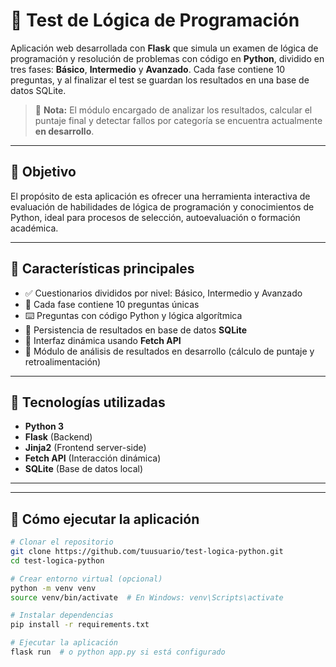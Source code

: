 # 🧠 Test de Lógica de Programación

Aplicación web desarrollada con **Flask** que simula un examen de lógica de programación y resolución de problemas con código en **Python**, dividido en tres fases: **Básico**, **Intermedio** y **Avanzado**. Cada fase contiene 10 preguntas, y al finalizar el test se guardan los resultados en una base de datos SQLite.

> 📌 **Nota:** El módulo encargado de analizar los resultados, calcular el puntaje final y detectar fallos por categoría se encuentra actualmente **en desarrollo**.

---

## 🎯 Objetivo

El propósito de esta aplicación es ofrecer una herramienta interactiva de evaluación de habilidades de lógica de programación y conocimientos de Python, ideal para procesos de selección, autoevaluación o formación académica.

---

## 🚀 Características principales

- ✅ Cuestionarios divididos por nivel: Básico, Intermedio y Avanzado
- 🧪 Cada fase contiene 10 preguntas únicas
- ⌨️ Preguntas con código Python y lógica algorítmica
- 🧾 Persistencia de resultados en base de datos **SQLite**
- 🧩 Interfaz dinámica usando **Fetch API**
- 🧠 Módulo de análisis de resultados en desarrollo (cálculo de puntaje y retroalimentación)

---

## 🧱 Tecnologías utilizadas

- **Python 3**
- **Flask** (Backend)
- **Jinja2** (Frontend server-side)
- **Fetch API** (Interacción dinámica)
- **SQLite** (Base de datos local)

---


---

## 🧪 Cómo ejecutar la aplicación

```bash
# Clonar el repositorio
git clone https://github.com/tuusuario/test-logica-python.git
cd test-logica-python

# Crear entorno virtual (opcional)
python -m venv venv
source venv/bin/activate  # En Windows: venv\Scripts\activate

# Instalar dependencias
pip install -r requirements.txt

# Ejecutar la aplicación
flask run  # o python app.py si está configurado
